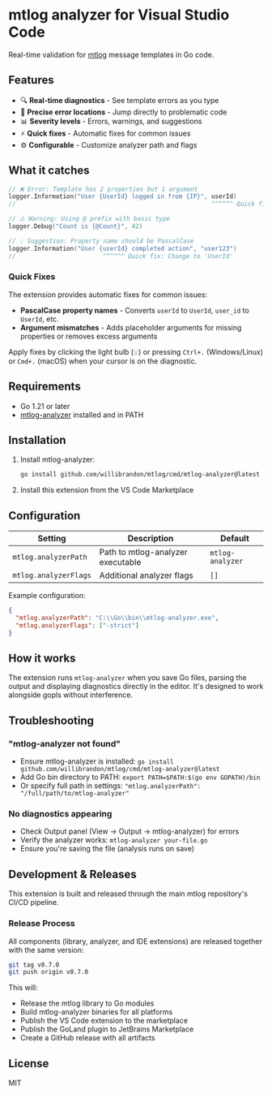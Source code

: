 # mtlog analyzer for Visual Studio Code

Real-time validation for [mtlog](https://github.com/willibrandon/mtlog) message templates in Go code.

## Features

- 🔍 **Real-time diagnostics** - See template errors as you type
- 🎯 **Precise error locations** - Jump directly to problematic code
- 📊 **Severity levels** - Errors, warnings, and suggestions
- ⚡ **Quick fixes** - Automatic fixes for common issues
- ⚙️ **Configurable** - Customize analyzer path and flags

## What it catches

```go
// ❌ Error: Template has 2 properties but 1 argument
logger.Information("User {UserId} logged in from {IP}", userId)
//                                                      ^^^^^^ Quick fix: Add 1 missing argument

// ⚠️ Warning: Using @ prefix with basic type
logger.Debug("Count is {@Count}", 42)

// 💡 Suggestion: Property name should be PascalCase
logger.Information("User {userId} completed action", "user123")
//                        ^^^^^^ Quick fix: Change to 'UserId'
```

### Quick Fixes

The extension provides automatic fixes for common issues:

- **PascalCase property names** - Converts `userId` to `UserId`, `user_id` to `UserId`, etc.
- **Argument mismatches** - Adds placeholder arguments for missing properties or removes excess arguments

Apply fixes by clicking the light bulb (💡) or pressing `Ctrl+.` (Windows/Linux) or `Cmd+.` (macOS) when your cursor is on the diagnostic.

## Requirements

- Go 1.21 or later
- [mtlog-analyzer](https://github.com/willibrandon/mtlog/cmd/mtlog-analyzer) installed and in PATH

## Installation

1. Install mtlog-analyzer:
   ```bash
   go install github.com/willibrandon/mtlog/cmd/mtlog-analyzer@latest
   ```

2. Install this extension from the VS Code Marketplace

## Configuration

| Setting | Description | Default |
|---------|-------------|---------|
| `mtlog.analyzerPath` | Path to mtlog-analyzer executable | `mtlog-analyzer` |
| `mtlog.analyzerFlags` | Additional analyzer flags | `[]` |

Example configuration:
```json
{
  "mtlog.analyzerPath": "C:\\Go\\bin\\mtlog-analyzer.exe",
  "mtlog.analyzerFlags": ["-strict"]
}
```

## How it works

The extension runs `mtlog-analyzer` when you save Go files, parsing the output and displaying diagnostics directly in the editor. It's designed to work alongside gopls without interference.

## Troubleshooting

### "mtlog-analyzer not found"
- Ensure mtlog-analyzer is installed: `go install github.com/willibrandon/mtlog/cmd/mtlog-analyzer@latest`
- Add Go bin directory to PATH: `export PATH=$PATH:$(go env GOPATH)/bin`
- Or specify full path in settings: `"mtlog.analyzerPath": "/full/path/to/mtlog-analyzer"`

### No diagnostics appearing
- Check Output panel (View → Output → mtlog-analyzer) for errors
- Verify the analyzer works: `mtlog-analyzer your-file.go`
- Ensure you're saving the file (analysis runs on save)

## Development & Releases

This extension is built and released through the main mtlog repository's CI/CD pipeline.

### Release Process

All components (library, analyzer, and IDE extensions) are released together with the same version:

```bash
git tag v0.7.0
git push origin v0.7.0
```

This will:
- Release the mtlog library to Go modules
- Build mtlog-analyzer binaries for all platforms
- Publish the VS Code extension to the marketplace
- Publish the GoLand plugin to JetBrains Marketplace
- Create a GitHub release with all artifacts

## License

MIT